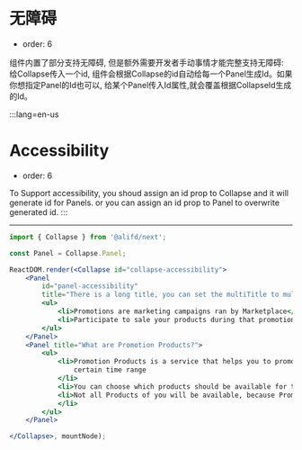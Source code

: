 # 无障碍

- order: 6

组件内置了部分支持无障碍, 但是额外需要开发者手动事情才能完整支持无障碍: 给Collapse传入一个id, 组件会根据Collapse的id自动给每一个Panel生成Id。如果你想指定Panel的Id也可以, 给某个Panel传入Id属性,就会覆盖根据CollapseId生成的Id。

:::lang=en-us
# Accessibility

- order: 6

To Support accessibility, you shoud assign an id prop to Collapse and it will generate id for Panels. or you can assign an id prop to Panel to overwrite generated id.
:::

---

````jsx
import { Collapse } from '@alifd/next';

const Panel = Collapse.Panel;

ReactDOM.render(<Collapse id="collapse-accessibility">
    <Panel
        id="panel-accessibility"
        title="There is a long title, you can set the multiTitle to multi line display, the associated configuration properties and a single height is not the same, the specific configuration platform configuration can be configured.">
        <ul>
            <li>Promotions are marketing campaigns ran by Marketplace</li>
            <li>Participate to sale your products during that promotion and make a profit</li>
        </ul>
    </Panel>
    <Panel title="What are Promotion Products?">
        <ul>
            <li>Promotion Products is a service that helps you to promote products you list on Marketplace during a
                certain time range
            </li>
            <li>You can choose which products should be available for the promotion</li>
            <li>Not all Products of you will be available, because Promotions will only attract certain Product areas
            </li>
        </ul>
    </Panel>

</Collapse>, mountNode);
````